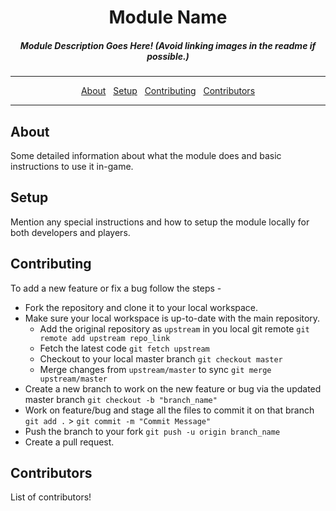 <h1 align="center">Module Name</h1>

<h5 align="center">Module Description Goes Here! (Avoid linking images in the readme if possible.)</h5>

---

<p align="center">
  <a href="#about">About</a>&nbsp;&nbsp;
  <a href="#setup">Setup</a>&nbsp;&nbsp;
  <a href="#contributing">Contributing</a>&nbsp;&nbsp;
  <a href="#contributors">Contributors</a>
</p>

---

<h2 id="about">About</h2>

Some detailed information about what the module does and basic instructions to use it in-game.

<h2 id="setup">Setup</h2>

Mention any special instructions and how to setup the module locally for both developers and players.

<h2 id="contributing">Contributing</h2>

To add a new feature or fix a bug follow the steps - 

- Fork the repository and clone it to your local workspace.
- Make sure your local workspace is up-to-date with the main repository.
    - Add the original repository as `upstream` in you local git remote `git remote add upstream repo_link`
    - Fetch the latest code `git fetch upstream`
    - Checkout to your local master branch `git checkout master`
    - Merge changes from `upstream/master` to sync `git merge upstream/master`
- Create a new branch to work on the new feature or bug via the updated master branch `git checkout -b "branch_name"`
- Work on feature/bug and stage all the files to commit it on that branch `git add .` > `git commit -m "Commit Message"`
- Push the branch to your fork `git push -u origin branch_name`
- Create a pull request.

<h2 id="contributors">Contributors</h2>

List of contributors!

